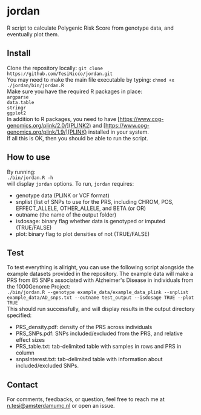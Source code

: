 # jordan
R script to calculate Polygenic Risk Score from genotype data, and eventually plot them.

## Install
Clone the repository locally:
`git clone https://github.com/TesiNicco/jordan.git`  
You may need to make the main file executable by typing:
`chmod +x ./jordan/bin/jordan.R`  
Make sure you have the required R packages in place:  
`argparse`  
`data.table`  
`stringr`  
`ggplot2`  
In addition to R packages, you need to have [https://www.cog-genomics.org/plink/2.0/](PLINK2) and [https://www.cog-genomics.org/plink/1.9/](PLINK) installed in your system.  
If all this is OK, then you should be able to run the script.  

## How to use
By running:  
`./bin/jordan.R -h`  
will display `jordan` options. To run, `jordan` requires:  
- genotype data (PLINK or VCF format)  
- snplist (list of SNPs to use for the PRS, including CHROM, POS, EFFECT_ALLELE, OTHER_ALLELE, and BETA (or OR)  
- outname (the name of the output folder)  
- isdosage: binary flag whether data is genotyped or imputed (TRUE/FALSE)  
- plot: binary flag to plot densities of not (TRUE/FALSE)  

## Test
To test everything is allright, you can use the following script alongside the example datasets provided in the repository. The example data will make a PRS from 85 SNPs associated with Alzheimer's Disease in individuals from the 1000Genome Project:  
`./bin/jordan.R --genotype example_data/example_data_plink --snplist example_data/AD_snps.txt --outname test_output --isdosage TRUE --plot TRUE`  
This should run successfully, and will display results in the output directory specified:  
- PRS_density.pdf: density of the PRS across individuals  
- PRS_SNPs.pdf: SNPs included/excluded from the PRS, and relative effect sizes  
- PRS_table.txt: tab-delimited table with samples in rows and PRS in column  
- snpsInterest.txt: tab-delimited table with information about included/excluded SNPs.  

## Contact
For comments, feedbacks, or question, feel free to reach me at n.tesi@amsterdamumc.nl or open an issue.



